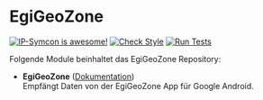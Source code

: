 # EgiGeoZone

[![IP-Symcon is awesome!](https://img.shields.io/badge/IP--Symcon-4.2-blue.svg)](https://www.symcon.de)
[![Check Style](https://github.com/symcon/EgiGeoZone/workflows/Check%20Style/badge.svg)](https://github.com/symcon/EgiGeoZone/actions)
[![Run Tests](https://github.com/symcon/EgiGeoZone/workflows/Run%20Tests/badge.svg)](https://github.com/symcon/EgiGeoZone/actions)

Folgende Module beinhaltet das EgiGeoZone Repository:

- __EgiGeoZone__ ([Dokumentation](EgiGeoZone))  
	Empfängt Daten von der EgiGeoZone App für Google Android.
